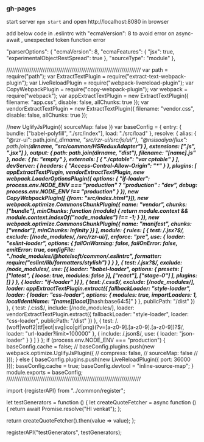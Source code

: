 ### gh-pages
start server `npm start` and open http://localhost:8080 in browser

add below code in .eslintrc with "ecmaVersion": 8 to avoid error on async-await , unexpected token function error 

"parserOptions": {
        "ecmaVersion": 8,
        "ecmaFeatures": {
          "jsx": true,
          "experimentalObjectRestSpread": true
        },
        "sourceType": "module"
      },
      

//////////////////////////////////////////////////////////////////////
var path = require("path");
var ExtractTextPlugin = require("extract-text-webpack-plugin");
var LiveReloadPlugin = require("webpack-livereload-plugin");
var CopyWebpackPlugin = require("copy-webpack-plugin");
var webpack = require("webpack");
var appExtractTextPlugin = new ExtractTextPlugin({
  filename: "app.css",
  disable: false,
  allChunks: true
});
var vendorExtractTextPlugin = new ExtractTextPlugin({
  filename: "vendor.css",
  disable: false,
  allChunks: true
});

//new UglifyJsPlugin({ sourceMap: false })
var baseConfig = {
  entry: {
    bundle: ["babel-polyfill", "./src/index"],
    load: "./src/load"
  },
  resolve: {
    alias: {
      "@rzr-ui": path.join(__dirname, "src/rzr-ui/src/js/ui/"),
      "@nsisodiya/flux": path.join(__dirname, "src/common/HSReduxAdapter")
    },
    extensions: [".js", ".jsx"]
  },
  output: {
    path: path.join(__dirname, "dist"),
    filename: "[name].js"
  },
  node: {
    fs: "empty"
  },
  externals: [
    {
      "./cptable": "var cptable"
    }
  ],
  devServer: {
    headers: { "Access-Control-Allow-Origin": "*" }
  },
  plugins: [
    appExtractTextPlugin,
    vendorExtractTextPlugin,
    new webpack.LoaderOptionsPlugin({
      options: {
        "if-loader": process.env.NODE_ENV === "production" ? "production" : "dev",
        debug: process.env.NODE_ENV !== "production"
      }
    }),
    new CopyWebpackPlugin([
      {from: "src/index.html"}]),
    new webpack.optimize.CommonsChunkPlugin({
      name: "vendor",
      chunks: ["bundle"],
      minChunks: function (module) {
        return module.context && module.context.indexOf("node_modules") !== -1;
      }
    }),
    new webpack.optimize.CommonsChunkPlugin({
      name: "manifest",
      chunks: ["vendor"],
      minChunks: Infinity
    })
  ],
  module: {
    rules: [
      {
        test: /.jsx?$/,
        exclude: [/node_modules/, /src\/rzr-ui/],
        enforce: "pre",
        use: {
          loader: "eslint-loader",
          options: {
            failOnWarning: false,
            failOnError: false,
            emitError: true,
            configFile: "./node_modules/@hotelsoft/common/.eslintrc",
            formatter: require("eslint/lib/formatters/stylish")
          }
        }
      },
      {
        test: /.jsx?$/,
        exclude: /node_modules/,
        use: [{
          loader: "babel-loader",
          options: {
            presets: [
              ["latest", { loose: true, modules: false }],
              ["react"],
              ["stage-0"]
            ],
            plugins: []
          }
        }, {
          loader: "if-loader"
        }]
      },
      {
        test: /\.css$/,
        exclude: [/node_modules/],
        loader: appExtractTextPlugin.extract({
          fallbackLoader: "style-loader",
          loader: {
            loader: "css-loader",
            options: {
              modules: true,
              importLoaders: 1,
              localIdentName: "[name]__[local]___[hash:base64:5]"
            }
          },
          publicPath: "/dist"
        })
      },
      {
        test: /\.css$/,
        include: [/node_modules/],
        loader: vendorExtractTextPlugin.extract({
          fallbackLoader: "style-loader",
          loader: "css-loader",
          publicPath: "/dist"
        })
      },
      {
        test: /\.(woff|woff2|ttf|eot|svg|ico|gif|png)(\?v=[a-z0-9]\.[a-z0-9]\.[a-z0-9])?$/,
        loader: "url-loader?limit=100000"
      }, {
        include: /\.json$/,
        use: {
          loader: "json-loader"
        }
      }
    ]
  }
};
if (process.env.NODE_ENV === "production") {
  baseConfig.cache = false;
//  baseConfig.plugins.push(new webpack.optimize.UglifyJsPlugin({
//    compress: false,
//    sourceMap: false
//  }));
} else {
  baseConfig.plugins.push(new LiveReloadPlugin({
    port: 36000
  }));
  baseConfig.cache = true;
  baseConfig.devtool = "inline-source-map";
}
module.exports = baseConfig;
//////////////////////////////////////////////////////////////////////

import {registerAPI} from "../common/register";

let testGenerators = function () {
  let createQuoteFetcher = async function () {
    return await Promise.resolve("HI venkat");
  };

  return createQuoteFetcher().then(value => value);
};

registerAPI("testGenerators", testGenerators);

